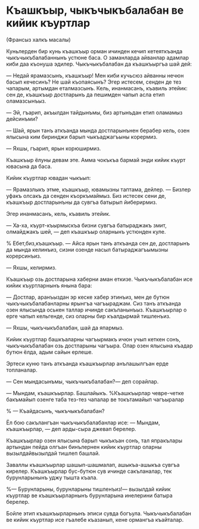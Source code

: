 # Къашкъыр, чыкъчыкъбалабан ве кийик къуртлар

(Франсыз халкъ масалы)

Куньлерден бир кунь къашкъыр орман ичинден кечип кетеяткъанда чыкъчыкъбалабаннынъ устюне баса.
О заманларда айванлар адамлар киби даа къонуша эдилер.
Чыкъчыкъбалабан да къашкъыргъа шай дей:

— Недай ярамазсынъ, къашкъыр!
Мен киби кучьсюз айванны нечюн басып кечесинъ?
Не шай къопаясынъ?
Эгер истесем, сенден де тез чапарым, артымдан еталмазсынъ.
Кель, инанмасанъ, къавиль этейик: сен де, къашкъыр достларынъ да пешимден чапып асла етип оламазсынъыз.

— Эй, гъарип, акъылдан тайдынъмы, биз артынъдан етип оламамыз дейсинъми?

— Шай, ярын танъ аткъанда мында достларынънен берабер кель, озен ялысына ким биринджи барып чыкъаджагъыны корермиз.


— Яхшы, гъарип, ярын корюширмиз.

Къашкъыр ёлуны девам эте.
Амма чокъкъа бармай энди кийик къурт ювасына да баса.

Кийик къуртлар ювадан чыкъып:

— Ярамазлыкъ этме, къашкъыр, ювамызны таптама, дейлер.
— Бизлер уфакъ олсакъ да сенден къоркъмаймыз.
Биз истесек сени де, къашкъыр достларынъны да сувгъа батырып йиберирмиз.

Эгер инанмасанъ, кель, къавиль этейик.

— Ха-ха, къурт-къырмыскъа бизни сувгъа батыраджакъ змит, олмайджакъ шей, — деп къашкъыр оларнынъ устюнден куле.

% Ебет,биз,къашкъыр.
— Айса ярын танъ аткъанда сен де, достларынъ да мында келинъиз, сизни озенде насыл батыраджагъымызны корерсинъиз.

— Яхшы, келирмиз.

Къашкъыр озь достларына хаберни аман еткизе.
Чыкъчыкъбалабан исе кийик къуртларнынъ янына бара:

— Достлар, аранъыздан эр кеске хабер этинъиз, мен де бутюн чыкъчыкъбалабанларны ярынгъа чагъыраджам.
Сиз танъ аткъанда озен ялысында оськен таллар ичинде сакъланынъыз.
Къашкъырлар о ерге чапып кельгенде, сиз оларны бир къалдырмай тишленъиз.

— Яхшы, чыкъчыкъбалабан, шай да япармыз.

Кийик къуртлар башкъаларны чагъырмакъ ичюн учып кеткен сонъ, чыкъчыкъбалабан озь достларыны чагъыра.
Олар озен ялысына къадар бутюн ёлда, адым сайын ерлеше.

Эртеси куню танъ аткъанда къашкъырлар анълашылгъан ерде топланалар.

— Сен мындасынъмы, чыкъчыкъбалабан?— деп сорайлар.

— Мындам, къашкъырлар.
Башлайыкъ.
%Къашкъырлар чевре-четке бакъмайып озенге таба тез-тез чапалар ве токътамайып чагъыралар

% — Къайдасынъ, чыкъчыкъбалабан?

Ёл бою сакълангъан чыкъчыкъбалабанлар исе:
— Мындам, къашкъырлар, — деп арды-сыра джевап берелер.

Къашкъырлар озен ялысына барып чыкъкъан сонъ, тал япракълары артындан пейда олгъан бинълернен кийик къуртлар оларны вызылдайвызылдай тишлеп башлай.

Заваллы къашкъырлар шашып-шашмалап, ашыкъа-ашыкъа сувгъа кирелер.
Къашкъырлар бус-бутюн сув ичинде сакъланалар, тек бурунларынынъ уджу тышта къала.

%— Бурунларыны, бурунларыны тишленъиз!— вызылдай кийик къуртлар ве къашкъырларнынъ бурунларына инелерини батыра берелер.

Бойле этип къашкъырларнынъ эписи сувда богъула.
Чыкъчыкъбалабан ве кийик къуртлар исе гъалебе къазанып, кене ормангъа къайталар.

